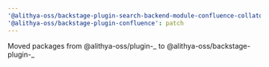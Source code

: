 ```yaml
---
'@alithya-oss/backstage-plugin-search-backend-module-confluence-collator': patch
'@alithya-oss/backstage-plugin-confluence': patch
---
```


Moved packages from @alithya-oss/plugin-_ to @alithya-oss/backstage-plugin-_
